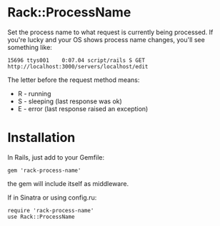 Rack::ProcessName
=================

Set the process name to what request is currently being processed. If you're
lucky and your OS shows process name changes, you'll see something like:

    15696 ttys001    0:07.04 script/rails S GET http://localhost:3000/servers/localhost/edit   

The letter before the request method means:

  * R - running
  * S - sleeping (last response was ok)
  * E - error (last response raised an exception)

Installation
============

In Rails, just add to your Gemfile:

    gem 'rack-process-name'

the gem will include itself as middleware.

If in Sinatra or using config.ru:

    require 'rack-process-name'
    use Rack::ProcessName
